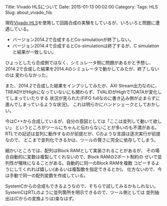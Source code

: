 Title: Vivado HLSについて
Date: 2015-01-13 00:02:00
Category: 
Tags: HLS
Slug: about_vivado_hls

現在[Vivado HLS](http://japan.xilinx.com/products/design-tools/vivado/integration/esl-design.html "Vivado 高位合成")を使用して回路合成の実験をしているが、いろいろと問題に遭遇している。

* バージョン2014.2で合成するとCo-simulationが終了しない。
* バージョン2014.4で合成するとCo-simulationは終了するが、C simulationと結果が一致しない。

ひょっとしたら合成側ではなく、シミュレータ側に問題があるかと予想し、
2014.2で合成した結果を2014.4のシミュレータで動かしてみたが、終了しないのは
変わらなかった。

また、2014.2で合成した結果をインプリしてみたが、AXI Stream出力なのに、
TREADYがHighになっていないにも関わらず、TVALIDがHighでTDATAが変化してしまっていたりする
状況が見られた(FIFO fullなのに書き込み側が止まらずに進んでしまっているような状況)。
これは明らかにハンドシェークとしておかしい。

今はC++から合成しているが、自分の意図としては「ここは並列して動いて欲しい」
というところがツールにちゃんと伝わらないことが多いのも不満がある。
RTLでの記述は並列に動作するのが前提だが、Cのような言語は逐次実行が前提なので、
どこまで並列化できるかは、ツールの賢さに完全に依存してしまう。

細かいところでは、配列はBlock RAMとして実装されることがあるが、
その場合自動的に変数は複製してくれないので、Block RAMの2ポート制約の
せいで並列性が犠牲になることがある。自動的に同一のBlock RAMを複数
コピーするようにしてくれれば嬉しい(あるいは複製数を指定できるとか)。
仕方ないので、今は手動で同一の配列変数を作成している。

SystemCからの合成もできるようなので、そちらで試してみるかもしれない。
SystemCはRTLのように並列箇所を明示できるので、ツール側としては
並列抽出は(Cからの変換よりは)楽なはず。
